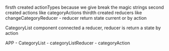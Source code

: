 firsth created actionTypes because we give break the magic strings
second created actions like categoryActions
thirdth created reducers like changeCategoryReducer - reducer return state current or by action 

CategoryList component connected a reducer, reducer is return a state by action 

APP - CategoryList - categoryListReducer - categoryAction

